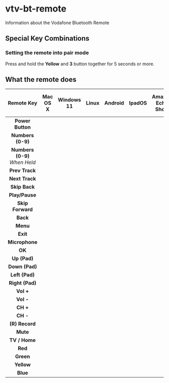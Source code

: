 # vtv-bt-remote

Information about the Vodafone Bluetooth Remote

## Special Key Combinations

### Setting the remote into pair mode

Press and hold the **Yellow** and **3** button together for 5 seconds or more.

## What the remote does

|             Remote Key             | Mac OS X | Windows 11 | Linux | Android | IpadOS | Amazon Echo Show | Google Nest (W/ screen) | 
|:----------------------------------:|----------|------------|-------|---------|--------|------------------|-------------------------|
|          **Power Button**          |          |            |       |         |        |                  |                         |
|         **Numbers (0-9)**          |          |            |       |         |        |                  |                         |      
| **Numbers (0-9)** <br/>*When Held* |          |            |       |         |        |                  |                         |      
|           **Prev Track**           |          |            |       |         |        |                  |                         |      
|           **Next Track**           |          |            |       |         |        |                  |                         |      
|           **Skip Back**            |          |            |       |         |        |                  |                         |      
|           **Play/Pause**           |          |            |       |         |        |                  |                         |      
|          **Skip Forward**          |          |            |       |         |        |                  |                         |      
|              **Back**              |          |            |       |         |        |                  |                         |      
|              **Menu**              |          |            |       |         |        |                  |                         |      
|              **Exit**              |          |            |       |         |        |                  |                         |      
|           **Microphone**           |          |            |       |         |        |                  |                         |      
|               **OK**               |          |            |       |         |        |                  |                         |      
|            **Up (Pad)**            |          |            |       |         |        |                  |                         |      
|           **Down (Pad)**           |          |            |       |         |        |                  |                         |      
|           **Left (Pad)**           |          |            |       |         |        |                  |                         |      
|          **Right (Pad)**           |          |            |       |         |        |                  |                         |      
|             **Vol +**              |          |            |       |         |        |                  |                         |      
|             **Vol -**              |          |            |       |         |        |                  |                         |      
|              **CH +**              |          |            |       |         |        |                  |                         |      
|              **CH -**              |          |            |       |         |        |                  |                         |      
|           **(R) Record**           |          |            |       |         |        |                  |                         |      
|              **Mute**              |          |            |       |         |        |                  |                         |      
|           **TV / Home**            |          |            |       |         |        |                  |                         |      
|              **Red**               |          |            |       |         |        |                  |                         |      
|             **Green**              |          |            |       |         |        |                  |                         |      
|             **Yellow**             |          |            |       |         |        |                  |                         |      
|              **Blue**              |          |            |       |         |        |                  |                         |      





